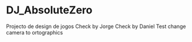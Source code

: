 # DJ_AbsoluteZero
Projecto de design de jogos
Check by Jorge
Check by Daniel
Test change camera to ortographics